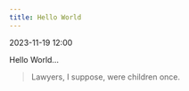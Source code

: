```yaml
---
title: Hello World
---
```

2023-11-19 12:00

Hello World…

> Lawyers, I suppose, were children once.


